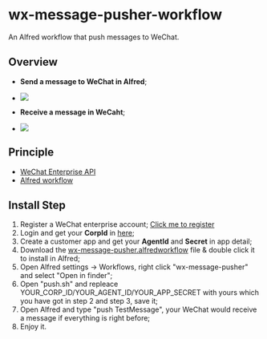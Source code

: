 # wx-message-pusher-workflow
An Alfred workflow that push messages to WeChat.

## Overview
- **Send a message to WeChat in Alfred**;
- ![](http://7xl3pd.com1.z0.glb.clouddn.com/2018-01-13-send-messsage-to-wechat.png)

- **Receive a message in WeCaht**;
- ![](http://7xl3pd.com1.z0.glb.clouddn.com/2018-01-13-wechat-receive-message.png)

## Principle
- [WeChat Enterprise API](https://work.weixin.qq.com/api/doc#10167)
- [Alfred workflow](http://allenwu.itscoder.com/how-to-write-a-workflow-for-mac)

## Install Step

1. Register a WeChat enterprise account; [Click me to register](https://work.weixin.qq.com/wework_admin/register_wx?from=loginpage)
2. Login and get your **CorpId** in [here](https://work.weixin.qq.com/wework_admin/frame#profile);
3. Create a customer app and get your **AgentId** and **Secret** in app detail;
4. Download the [wx-message-pusher.alfredworkflow](https://github.com/archerda/wx-message-pusher-workflow/blob/master/wx-message-pusher.alfredworkflow) file & double click it to install in Alfred;
5. Open Alfred settings -> Workflows, right click "wx-message-pusher" and select "Open in finder";
6. Open "push.sh" and repleace YOUR_CORP_ID/YOUR_AGENT_ID/YOUR_APP_SECRET with yours which you have got in step 2 and step 3, save it;
7. Open Alfred and type "push TestMessage", your WeChat would receive a message if everything is right before;
8. Enjoy it.
